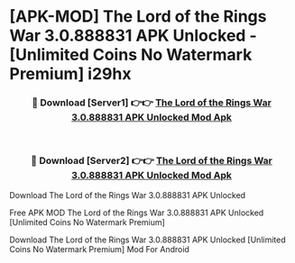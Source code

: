 # [APK-MOD] The Lord of the Rings  War 3.0.888831 APK Unlocked - [Unlimited Coins No Watermark Premium] i29hx



<div align="center">
<h3>🔴 Download [Server1] 👉👉 <a href="https://momento.my/?title=The_Lord_of_the_Rings__War_3.0.888831_APK_Unlocked">The Lord of the Rings  War 3.0.888831 APK Unlocked Mod Apk</a></h3><br>

<h3>🔴 Download [Server2] 👉👉 <a href="https://momento.my/?title=The_Lord_of_the_Rings__War_3.0.888831_APK_Unlocked">The Lord of the Rings  War 3.0.888831 APK Unlocked Mod Apk</a></h3>
</div>



Download The Lord of the Rings  War 3.0.888831 APK Unlocked 

Free APK MOD The Lord of the Rings  War 3.0.888831 APK Unlocked [Unlimited Coins No Watermark Premium]

Download The Lord of the Rings  War 3.0.888831 APK Unlocked [Unlimited Coins No Watermark Premium] Mod For Android
